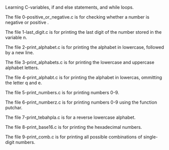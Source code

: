 Learning C-variables, if and else statements, and while loops.

The file 0-positive_or_negative.c is for checking whether a number is negative or positive .

The file 1-last_digit.c is for printing the last digit of the number stored in the variable n.

The file 2-print_alphabet.c is for printing the alphabet in lowercase, followed by a new line.

The file 3-print_alphabets.c is for printing the lowercase and uppercase alphabet letters.

The file 4-print_alphabt.c is for printing the alphabet in lowercas, ommitting the letter q and e.

The file 5-print_numbers.c is for printing numbers 0-9.

The file 6-print_numberz.c is for printing numbers 0-9 using the function putchar.

The file 7-print_tebahpla.c is for a reverse lowercase alphabet.

The file 8-print_base16.c is for printing the hexadecimal numbers.

The file 9-print_comb.c is for printing all possible combinations of single-digit numbers.

